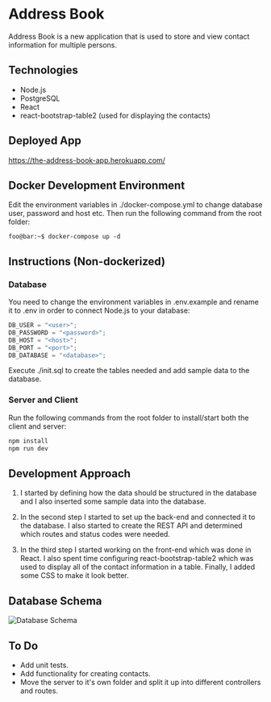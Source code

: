 # Address Book

Address Book is a new application that is used to store and view contact information for multiple persons.

## Technologies

- Node.js
- PostgreSQL
- React
- react-bootstrap-table2 (used for displaying the contacts)

## Deployed App

https://the-address-book-app.herokuapp.com/

## Docker Development Environment

Edit the environment variables in ./docker-compose.yml to change database user, password and host etc. Then run the following command from the root folder:

```console
foo@bar:~$ docker-compose up -d
```

## Instructions (Non-dockerized)

### Database

You need to change the environment variables in .env.example and rename it to .env in order to connect Node.js to your database:

```javascript
DB_USER = "<user>";
DB_PASSWORD = "<password>";
DB_HOST = "<host>";
DB_PORT = "<port>";
DB_DATABASE = "<database>";
```

Execute ./init.sql to create the tables needed and add sample data to the database.

### Server and Client

Run the following commands from the root folder to install/start both the client and server:

```sh
npm install
npm run dev
```

## Development Approach

1. I started by defining how the data should be structured in the database and I also inserted some sample data into the database.

2. In the second step I started to set up the back-end and connected it to the database. I also started to create the REST API and determined which routes and status codes were needed.

3. In the third step I started working on the front-end which was done in React. I also spent time configuring react-bootstrap-table2 which was used to display all of the contact information in a table. Finally, I added some CSS to make it look better.

## Database Schema

![Database Schema](https://user-images.githubusercontent.com/42525041/90418454-6a93e080-e0b5-11ea-8ed5-2aff1a64ed57.png)

## To Do

- Add unit tests.
- Add functionality for creating contacts.
- Move the server to it's own folder and split it up into different controllers and routes.
